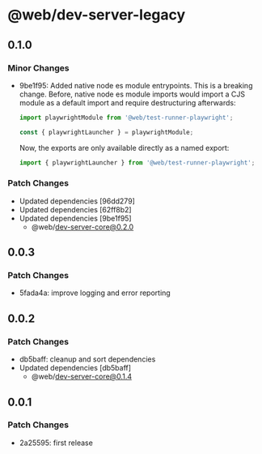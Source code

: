 # @web/dev-server-legacy

## 0.1.0

### Minor Changes

- 9be1f95: Added native node es module entrypoints. This is a breaking change. Before, native node es module imports would import a CJS module as a default import and require destructuring afterwards:

  ```js
  import playwrightModule from '@web/test-runner-playwright';

  const { playwrightLauncher } = playwrightModule;
  ```

  Now, the exports are only available directly as a named export:

  ```js
  import { playwrightLauncher } from '@web/test-runner-playwright';
  ```

### Patch Changes

- Updated dependencies [96dd279]
- Updated dependencies [62ff8b2]
- Updated dependencies [9be1f95]
  - @web/dev-server-core@0.2.0

## 0.0.3

### Patch Changes

- 5fada4a: improve logging and error reporting

## 0.0.2

### Patch Changes

- db5baff: cleanup and sort dependencies
- Updated dependencies [db5baff]
  - @web/dev-server-core@0.1.4

## 0.0.1

### Patch Changes

- 2a25595: first release
